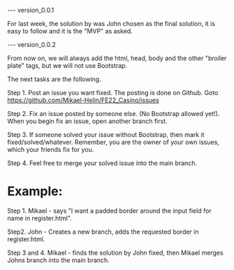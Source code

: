 --- version_0.0.1

For last week, the solution by was John chosen as the final solution, it is easy to follow and it is the "MVP" as asked.

--- version_0.0.2

From now on, we will always add the html, head, body and the other "broiler plate" tags, but we will not use Bootstrap.

The next tasks are the following.

Step 1. Post an issue you want fixed. The posting is done on Github.
Goto https://github.com/Mikael-Helin/FE22_Casino/issues

Step 2. Fix an issue posted by someone else. (No Bootstrap allowed yet!).
When you begin fix an issue, open another branch first.

Step 3. If someone solved your issue without Bootstrap, then mark it fixed/solved/whatever.
Remember, you are the owner of your own issues, which your friends fix for you.

Step 4. Feel free to merge your solved issue into the main branch.

# Example:

Step 1. Mikael - says "I want a padded border around the input field for name in register.html".

Step2. John - Creates a new branch, adds the requested border in register.html.

Step 3 and 4. Mikael - finds the solution by John fixed, then Mikael merges Johns branch into the main branch.
